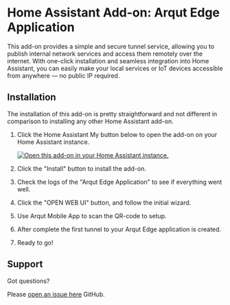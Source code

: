# Home Assistant Add-on: Arqut Edge Application

This add-on provides a simple and secure tunnel service, allowing you to publish internal network services and access them remotely over the internet. With one-click installation and seamless integration into Home Assistant, you can easily make your local services or IoT devices accessible from anywhere — no public IP required.

## Installation

The installation of this add-on is pretty straightforward and not different in
comparison to installing any other Home Assistant add-on.

1. Click the Home Assistant My button below to open the add-on on your Home
   Assistant instance.

   [![Open this add-on in your Home Assistant instance.][addon-badge]][addon]

1. Click the "Install" button to install the add-on.
1. Check the logs of the "Arqut Edge Application" to see if everything went
   well.
1. Click the "OPEN WEB UI" button, and follow the initial wizard.
1. Use Arqut Mobile App to scan the QR-code to setup.
1. After complete the first tunnel to your Arqut Edge application is created.
1. Ready to go!

## Support

Got questions?

Please [open an issue here][issue] GitHub.

[addon-badge]: https://my.home-assistant.io/badges/supervisor_addon.svg
[addon]: https://my.home-assistant.io/redirect/supervisor_add_addon_repository/?repository_url=https%3A%2F%2Fgithub.com%2Farqut%2Farqut-ha-addon
[issue]: https://github.com/arqut/arqut-ha-addon/issues
